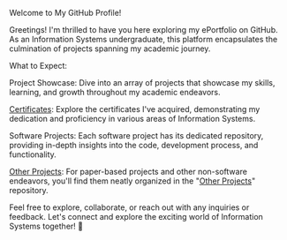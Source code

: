 Welcome to My GitHub Profile!

Greetings! I'm thrilled to have you here exploring my ePortfolio on GitHub. As an Information Systems undergraduate, this platform encapsulates the culmination of projects spanning my academic journey.

What to Expect:

Project Showcase: Dive into an array of projects that showcase my skills, learning, and growth throughout my academic endeavors.

[Certificates](https://github.com/aaAndrion/Certificates): Explore the certificates I've acquired, demonstrating my dedication and proficiency in various areas of Information Systems.

Software Projects: Each software project has its dedicated repository, providing in-depth insights into the code, development process, and functionality.

[Other Projects](https://github.com/aaAndrion/Other-Projects): For paper-based projects and other non-software endeavors, you'll find them neatly organized in the "[Other Projects](https://github.com/aaAndrion/Other-Projects)" repository.

Feel free to explore, collaborate, or reach out with any inquiries or feedback. Let's connect and explore the exciting world of Information Systems together! 🚀
<!--
**aaAndrion/aaAndrion** is a ✨ _special_ ✨ repository because its `README.md` (this file) appears on your GitHub profile.

Here are some ideas to get you started:

- 🔭 I’m currently working on ...
- 🌱 I’m currently learning ...
- 👯 I’m looking to collaborate on ...
- 🤔 I’m looking for help with ...
- 💬 Ask me about ...
- 📫 How to reach me: ...
- 😄 Pronouns: ...
- ⚡ Fun fact: ...
-->
